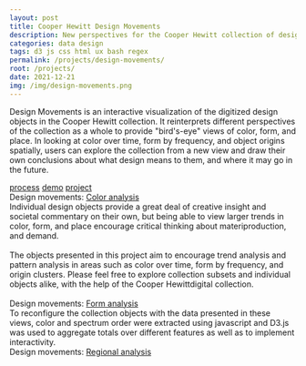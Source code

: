 ```yaml
---
layout: post
title: Cooper Hewitt Design Movements
description: New perspectives for the Cooper Hewitt collection of design objects
categories: data design
tags: d3 js css html ux bash regex
permalink: /projects/design-movements/
root: /projects/
date: 2021-12-21
img: /img/design-movements.png
---
```

Design Movements is an interactive visualization of the digitized design objects in the Cooper Hewitt collection. It reinterprets different perspectives of the collection as a whole to provide "bird's-eye" views of color, form, and place. In looking at color over time, form by frequency, and object origins spatially, users can explore the collection from a new view and draw their own conclusions about what design means to them, and where it may go in the future.

<div class="materials center">
	<a href="https://github.com/papermashea/major-studio-1" target="_blank" class="post-resource" id="sources">process</a>
	<a href="{{ site.baseurl }}/img/design-movements/design-movements-demo.m4v" target="_blank" class="post-resource" id="demo">demo</a>
	<a href="https://papermashea.github.io/major-studio-1/" target="_blank" class="post-resource" id="sources">project</a>
</div>

<div class="img_full">
		<img class="col three" src="{{ site.baseurl }}/img/design-movements/cooper1.gif" alt="" title="color timeline of cooper hewitt design objects"/>
</div>
<div class="col three caption">
	Design movements: <a href="https://papermashea.github.io/major-studio-1/color.html" target="_blank">Color analysis</a>
</div>
Individual design objects provide a great deal of creative insight and societal commentary on their own, but being able to view larger trends in color, form, and place encourage critical thinking about materiproduction, and demand.
<br/><br/>
The objects presented in this project aim to encourage trend analysis and pattern analysis in areas such as color over time, form by frequency, and origin clusters. Please feel free to explore collection subsets and individual objects alike, with the help of the Cooper Hewittdigital collection.

<div class="img_row">
	<img class="col two" src="{{ site.baseurl }}/img/design-movements/form1.png" alt="" title="design objects by type and medium"/>
	<img class="col one" src="{{ site.baseurl }}/img/design-movements/form2.png" alt="" title="abstract word cloud of cooper hewitt design obects type and medium"/>
</div>
<div class="col three caption">
	Design movements: <a href="https://papermashea.github.io/major-studio-1/form.html" target="_blank">Form analysis</a>
</div>
To reconfigure the collection objects with the data presented in these views, color and spectrum order were extracted using javascript and D3.js was used to aggregate totals over different features as well as to implement interactivity.

<div class="img_full">
		<img class="col three" src="{{ site.baseurl }}/img/design-movements/cooper3.gif" alt="" title="map of cooper hewitt design objects"/>
</div>
<div class="col three caption">
	Design movements: <a href="https://papermashea.github.io/major-studio-1/form.html" target="_blank">Regional analysis</a>
</div>